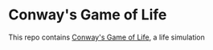 # Conway's Game of Life

This repo contains [Conway's Game of Life](https://en.wikipedia.org/wiki/Conway%27s_Game_of_Life), a life simulation
